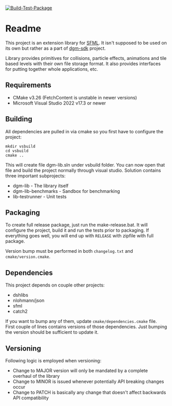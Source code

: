 [![Build-Test-Package](https://github.com/nerudaj/dgm-lib/actions/workflows/build-test-package.yml/badge.svg)](https://github.com/nerudaj/dgm-lib/actions/workflows/build-test-package.yml)

# Readme

This project is an extension library for [SFML](http://sfml-dev.org). It isn't supposed to be used on its own but rather as a part of [dgm-sdk](https://github.com/nerudaj/dgm-lib) project.

Library provides primitives for collisions, particle effects, animations and tile based levels with their own file storage format. It also provides interfaces for putting together whole applications, etc.

## Requirements

* CMake v3.26 (FetchContent is unstable in newer versions)
* Microsoft Visual Studio 2022 v17.3 or newer

## Building

All dependencies are pulled in via cmake so you first have to configure the project:

```
mkdir vsbuild
cd vsbuild
cmake ..
```

This will create file dgm-lib.sln under vsbuild folder. You can now open that file and build the project normally through visual studio. Solution contains three important subprojects:

* dgm-lib - The library itself
* dgm-lib-benchmarks - Sandbox for benchmarking
* lib-testrunner - Unit tests

## Packaging

To create full release package, just run the make-release.bat. It will configure the project, build it and run the tests prior to packaging. If everything goes well, you will end up with `RELEASE` with zipfile with full package.

Version bump must be performed in both `changelog.txt` and `cmake/version.cmake`.

## Dependencies

This project depends on couple other projects:

* dshlibs
* nlohmann/json
* sfml
* catch2

If you want to bump any of them, update `cmake/dependencies.cmake` file. First couple of lines contains versions of those dependencies. Just bumping the version should be sufficient to update it.

## Versioning

Following logic is employed when versioning:

* Change to MAJOR version will only be mandated by a complete overhaul of the library
* Change to MINOR is issued whenever potentially API breaking changes occur
* Change to PATCH is basically any change that doesn't affect backwards API compatibility
